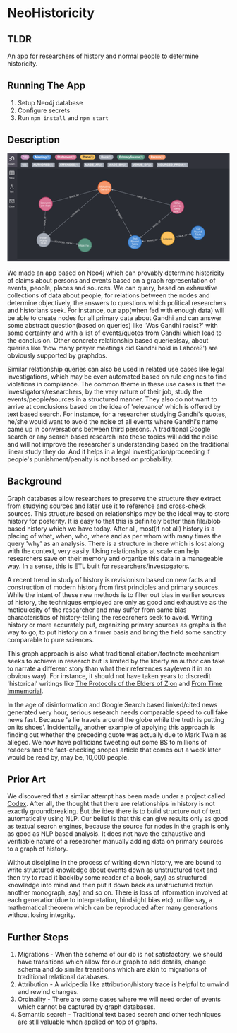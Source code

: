 # NeoHistoricity

## TLDR
An app for researchers of history and normal people to determine historicity.

## Running The App

1. Setup Neo4j database
2. Configure secrets
3. Run `npm install` and `npm start`

## Description


![Schema](./img/schema-large.png)

We made an app based on Neo4j which can provably determine historicity of claims about persons and events based on a graph representation of events, people, places and sources. We can query, based on exhaustive collections of data about people, for relations between the nodes and determine objectively, the answers to questions which political researchers and historians seek. For instance, our app(when fed with enough data) will be able to create nodes for all primary data about Gandhi and can answer some abstract question(based on queries) like 'Was Gandhi racist?' with some certainty and with a list of events/quotes from Gandhi which lead to the conclusion. Other concrete relationship based queries(say, about queries like 'how many prayer meetings did Gandhi hold in Lahore?') are obviously supported by graphdbs.

Similar relationship queries can also be used in related use cases like legal investigations, which may be even automated based on rule engines to find violations in compliance. The common theme in these use cases is that the investigators/researchers, by the very nature of their job, study the events/people/sources in a structured manner. They also do not want to arrive at conclusions based on the idea of 'relevance' which is offered by text based search. For instance, for a researcher studying Gandhi's quotes, he/she would want to avoid the noise of all events where Gandhi's name came up in conversations between third persons. A traditional Google search or any search based research into these topics will add the noise and will not improve the researcher's understanding based on the traditional linear study they do. And it helps in a legal investigation/proceeding if people's punishment/penalty is not based on probability.



## Background

Graph databases allow researchers to preserve the structure they extract from studying sources and later use it to reference and cross-check sources. This structure based on relationships may be the ideal way to store history for posterity. It is easy to that this is definitely better than file/blob based history which we have today. After all, most(if not all) history is a placing of what, when, who, where and as per whom with many times the query 'why' as an analysis. There is a structure in there which is lost along with the context, very easily. Using relationships at scale can help researchers save on their memory and organize this data in a manageable way. In a sense, this is ETL built for researchers/investogators.

A recent trend in study of history is revisionism based on new facts and construction of modern history from first principles and primary sources. While the intent of these new methods is to filter out bias in earlier sources of history, the techniques employed are only as good and exhaustive as the meticulosity of the researcher and may suffer from same bias characteristics of history-telling the researchers seek to avoid. Writing history or more accurately put, organizing primary sources as graphs is the way to go, to put history on a firmer basis and bring the field some sanctity comparable to pure sciences.

This graph approach is also what traditional citation/footnote mechanism seeks to achieve in research but is limited by the liberty an author can take to narrate a different story than what their references say(even if in an obvious way). For instance, it should not have taken years to discredit 'historical' writings like [The Protocols of the Elders of Zion](https://en.wikipedia.org/wiki/The_Protocols_of_the_Elders_of_Zion) and [From Time Immemorial](https://en.wikipedia.org/wiki/From_Time_Immemorial).

In the age of disinformation and Google Search based linked/cited news generated very hour, serious research needs comparable speed to cull fake news fast. Because 'a lie travels around the globe while the truth is putting on its shoes'. Incidentally, another example of applying this approach is finding out whether the preceding quote was actually due to Mark Twain as alleged. We now have politicians tweeting out some BS to millions of readers and the fact-checking snopes article that comes out a week later would be read by, may be, 10,000 people.

## Prior Art

We discovered that a similar attempt has been made under a project called [Codex](https://neo4j.com/blog/building-graph-history-codex/#who-codex). After all, the thought that there are relationships in history is not exactly groundbreaking. But the idea there is to build structure out of text automatically using NLP. Our belief is that this can give results only as good as textual search engines, because the source for nodes in the graph is only as good as NLP based analysis. It does not have the exhaustive and verifiable nature of a researcher manually adding data on primary sources to a graph of history.

Without discipline in the process of writing down history, we are bound to write structured knowledge about events down as unstructured text and then try to read it back(by some reader of a book, say) as structured knowledge into mind and then put it down back as unstructured text(in another monograph, say) and so on. There is loss of information involved at each generation(due to interpretation, hindsight bias etc), unlike say, a mathematical theorem which can be reproduced after many generations without losing integrity.

## Further Steps

1. Migrations - When the schema of our db is not satisfactory, we should have transitions which allow for our graph to add details, change schema and do similar transitions which are akin to migrations of traditional relational databases.
2. Attribution - A wikipedia like attribution/history trace is helpful to unwind and rewind changes.
3. Ordinality - There are some cases where we will need order of events which cannot be captured by graph databases.
4. Semantic search - Traditional text based search and other techniques are still valuable when applied on top of graphs.
